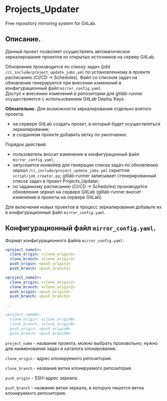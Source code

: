 # Projects_Updater

Free repository mirroring system for GitLab.

## Описание.

Данный проект позволяет осуществлять автоматическое зеркалирование проектов из открытых источников на сервер GitLab.

Обновление производится по списку задач (job) `/ci_include/project_update_jobs.yml` по установленному в проекте расписанию (CI/CD -> Schedules).
Файл со списком задач на обновление генерируется при внесении изменений в конфигурационный файл `mirror_config.yaml`.\
Доступ к внесению изменений в репозитории для gitlab-runner осуществляется с использованием GitLab Deploy Keys.

**Обязательно.** Для возможности зеркалирования отдельно взятого проекта:
- на сервере GitLab создать проект, в который будет осуществляться зеркалирование;
- в созданном проекте добавить ветку по умолчанию.

Порядок действий:
- пользователь вносит изменение в конфигурацонный файл `mirror_config.yaml`;
- запускается конвейер для генерации списка задач по обновлению зеркал `/ci_include/project_update_jobs.yml` скриптом `script/job_creator.py`; gitlab-runner записывает сгенерированный список задач в проект Projects_Updater;
- по заданному расписанию (CI/CD -> Schedules) производится обновление зеркал на сервере GitLab (gitlab-runner вносит изменения в проекты на сервере GitLab).

Для включения новых проектов в процесс зеркалирования добавьте их в конфигурационный файл `mirror_config.yaml`.

## Конфигурационный файл `mirror_config.yaml`.

Формат конфигурационного файла `mirror_config.yaml`:

```yaml
<project_name1>:
  clone_origin: <clone_origin1>
  clone_branch: <clone_origin1>
  push_origin: <push_origin1>
  push_branch: <push_branch1>

<project_name2>:
  clone_origin: <clone_origin2>
  clone_branch: <clone_origin2>
  push_origin: <push_origin2>
  push_branch: <push_branch2>

...

<project_nameN>:
  clone_origin: <clone_originN>
  clone_branch: <clone_originN>
  push_origin: <push_originN>
  push_branch: <push_branchN>
```

`project_name` - название проекта, можно выбрать произвольно; нужно для наименования задач и каталога клонирования. 

`clone_origin` - адрес клонируемого репозитория.

`clone_branch` - название ветки клонируемого репозитория.

`push_origin` - SSH-адрес зеркала.

`push_branch` - название ветки зеркала, в которую пишется ветка клонируемого репозитория.
